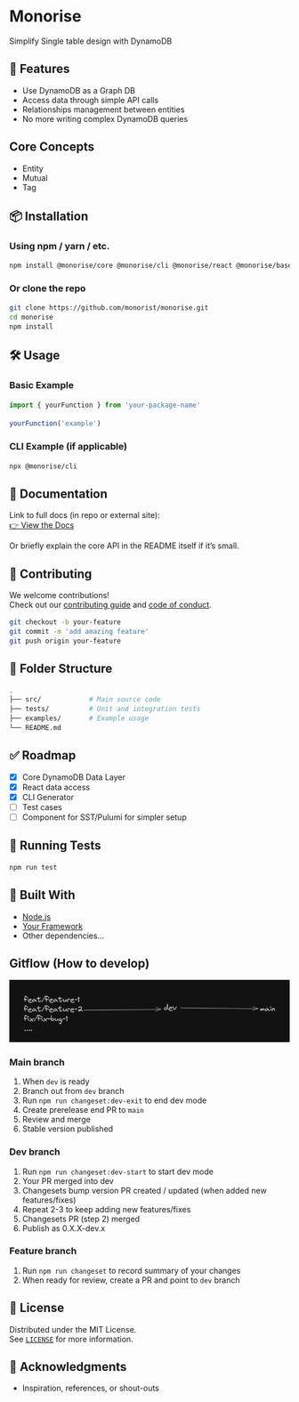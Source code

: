 # Monorise

Simplify Single table design with DynamoDB

## 🚀 Features
- Use DynamoDB as a Graph DB
- Access data through simple API calls
- Relationships management between entities
- No more writing complex DynamoDB queries

## Core Concepts

- Entity
- Mutual
- Tag

## 📦 Installation

### Using npm / yarn / etc.
```bash
npm install @monorise/core @monorise/cli @monorise/react @monorise/base
```

### Or clone the repo
```bash
git clone https://github.com/monorist/monorise.git
cd monorise
npm install
```

## 🛠️ Usage

### Basic Example
```js
import { yourFunction } from 'your-package-name'

yourFunction('example')
```

### CLI Example (if applicable)
```bash
npx @monorise/cli
```

## 📄 Documentation

Link to full docs (in repo or external site):  
[👉 View the Docs](https://your-docs-url.com)

Or briefly explain the core API in the README itself if it’s small.

## 🤝 Contributing

We welcome contributions!  
Check out our [contributing guide](CONTRIBUTING.md) and [code of conduct](CODE_OF_CONDUCT.md).

```bash
git checkout -b your-feature
git commit -m 'add amazing feature'
git push origin your-feature
```

## 📂 Folder Structure

```bash
.
├── src/            # Main source code
├── tests/          # Unit and integration tests
├── examples/       # Example usage
└── README.md
```

## ✅ Roadmap

- [x] Core DynamoDB Data Layer
- [x] React data access
- [x] CLI Generator
- [ ] Test cases
- [ ] Component for SST/Pulumi for simpler setup

## 🧪 Running Tests
```bash
npm run test
```

## 🧰 Built With

- [Node.js](https://nodejs.org/)
- [Your Framework](https://example.com/)
- Other dependencies...

## Gitflow (How to develop)

![Gitflow](README/gitflow.png)

### Main branch

1. When `dev` is ready
1. Branch out from `dev` branch
1. Run `npm run changeset:dev-exit` to end dev mode
1. Create prerelease end PR to `main`
1. Review and merge
1. Stable version published

### Dev branch

1. Run `npm run changeset:dev-start` to start dev mode
1. Your PR merged into dev
1. Changesets bump version PR created / updated (when added new features/fixes)
1. Repeat 2-3 to keep adding new features/fixes
1. Changesets PR (step 2) merged
1. Publish as 0.X.X-dev.x

### Feature branch

1. Run `npm run changeset` to record summary of your changes
1. When ready for review, create a PR and point to `dev` branch


## 📝 License

Distributed under the MIT License.  
See [`LICENSE`](./LICENSE) for more information.

## 🌟 Acknowledgments

- Inspiration, references, or shout-outs
